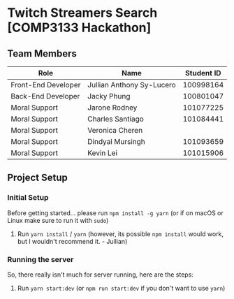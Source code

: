 # Twitch Streamers Search [COMP3133 Hackathon]
## Team Members
| Role | Name | Student ID |
| -------- | -------- | -------- |
| Front-End Developer  | Jullian Anthony Sy-Lucero  | 100998164 |
| Back-End Developer | Jacky Phung | 100801047 |
| Moral Support | Jarone Rodney | 101077225 |
| Moral Support | Charles Santiago | 101084441 |
| Moral Support | Veronica Cheren | |
| Moral Support | Dindyal Mursingh | 101093659 |
| Moral Support | Kevin Lei | 101015906 |
## Project Setup
### Initial Setup
Before getting started... please run `npm install -g yarn` (or if on macOS or Linux make sure to run it with `sudo`)
1. Run `yarn install` / `yarn` (however, its possible `npm install` would work, but I wouldn't recommend it. - Jullian)
### Running the server
So, there really isn't much for server running, here are the steps:
1. Run `yarn start:dev` (or `npm run start:dev` if you don't want to use `yarn`)